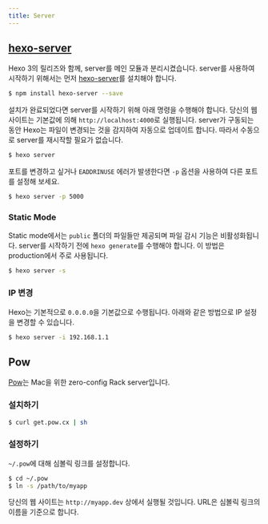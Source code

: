 ```yaml
---
title: Server
---
```


## [hexo-server]

Hexo 3의 릴리즈와 함께, server를 메인 모듈과 분리시켰습니다. server를 사용하여 시작하기 위해서는 먼저 [hexo-server]를 설치해야 합니다.

```bash
$ npm install hexo-server --save
```

설치가 완료되었다면 server를 시작하기 위해 아래 명령을 수행해야 합니다. 당신의 웹 사이트는 기본값에 의해 `http://localhost:4000`로 실행됩니다. server가 구동되는 동안 Hexo는 파일이 변경되는 것을 감지하여 자동으로 업데이트 합니다. 따라서 수동으로 server를 재시작할 필요가 없습니다.

```bash
$ hexo server
```

포트를 변경하고 싶거나 `EADDRINUSE` 에러가 발생한다면 `-p` 옵션을 사용하여 다른 포트를 설정해 보세요.

```bash
$ hexo server -p 5000
```

### Static Mode

Static mode에서는 `public` 폴더의 파일들만 제공되며 파일 감시 기능은 비활성화됩니다. server를 시작하기 전에 `hexo generate`를 수행해야 합니다. 이 방법은 production에서 주로 사용됩니다.

```bash
$ hexo server -s
```

### IP 변경

Hexo는 기본적으로 `0.0.0.0`을 기본값으로 수행됩니다. 아래와 같은 방법으로 IP 설정을 변경할 수 있습니다.

```bash
$ hexo server -i 192.168.1.1
```

## Pow

[Pow]는 Mac을 위한 zero-config Rack server입니다.

### 설치하기

```bash
$ curl get.pow.cx | sh
```

### 설정하기

`~/.pow`에 대해 심볼릭 링크를 설정합니다.

```bash
$ cd ~/.pow
$ ln -s /path/to/myapp
```

당신의 웹 사이트는 `http://myapp.dev` 상에서 실행될 것입니다. URL은 심볼릭 링크의 이름을 기준으로 합니다.

[hexo-server]: https://github.com/hexojs/hexo-server
[Pow]: http://pow.cx/
